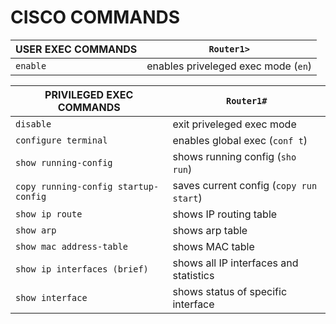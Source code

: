 # CISCO COMMANDS

USER EXEC COMMANDS | `Router1>`
------------------ | --------------
`enable` | enables priveleged exec mode (`en`)

PRIVILEGED EXEC COMMANDS | `Router1#` |
------------------------ | ---------- |
`disable` | exit priveleged exec mode
`configure terminal` | enables global exec (`conf t`)
`show running-config` | shows running config (`sho run`)
`copy running-config startup-config` | saves current config (`copy run start`)
`show ip route` | shows IP routing table
`show arp` | shows arp table
`show mac address-table` | shows MAC table
`show ip interfaces (brief)` | shows all IP interfaces and statistics
`show interface` <int> | shows status of specific interface



